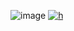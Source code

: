 ![image](https://i.postimg.cc/T2Sn4ksk/129-Sem-T-tulo-20250710170239.png)
[![h]([https://i.postimg.cc/Dy2YcTBz/2c284788d6b997b96c2ae47433bc8c15ea2e7917da39a3ee5e6b4b0d3255bfef95601890afd80709da39a3ee5e6b4b0d3255.gif])](https://rentry.co/angustia)
